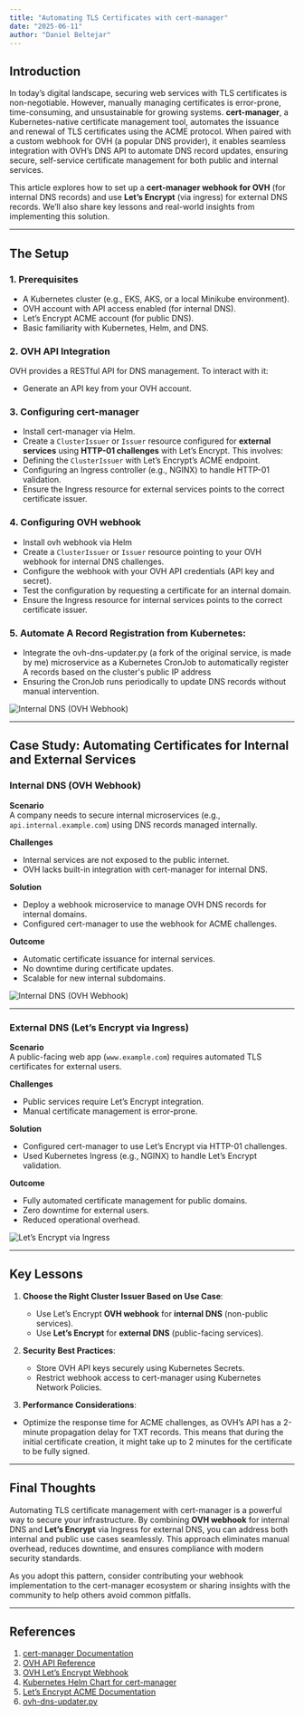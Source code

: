 ```yaml
---
title: "Automating TLS Certificates with cert-manager"
date: "2025-06-11"
author: "Daniel Beltejar"
---
```


## Introduction  
In today’s digital landscape, securing web services with TLS certificates is non-negotiable. However, manually managing certificates is error-prone, time-consuming, and unsustainable for growing systems. **cert-manager**, a Kubernetes-native certificate management tool, automates the issuance and renewal of TLS certificates using the ACME protocol. When paired with a custom webhook for OVH (a popular DNS provider), it enables seamless integration with OVH’s DNS API to automate DNS record updates, ensuring secure, self-service certificate management for both public and internal services.  

This article explores how to set up a **cert-manager webhook for OVH** (for internal DNS records) and use **Let’s Encrypt** (via ingress) for external DNS records. We’ll also share key lessons and real-world insights from implementing this solution.  

---

## The Setup  

### 1. Prerequisites  
- A Kubernetes cluster (e.g., EKS, AKS, or a local Minikube environment).  
- OVH account with API access enabled (for internal DNS).  
- Let’s Encrypt ACME account (for public DNS).  
- Basic familiarity with Kubernetes, Helm, and DNS.  

### 2. OVH API Integration  
OVH provides a RESTful API for DNS management. To interact with it:  
- Generate an API key from your OVH account.  

### 3. Configuring cert-manager  
- Install cert-manager via Helm.
- Create a `ClusterIssuer` or `Issuer` resource configured for **external services** using **HTTP-01 challenges** with Let’s Encrypt. This involves:
- Defining the `ClusterIssuer` with Let’s Encrypt’s ACME endpoint.
- Configuring an Ingress controller (e.g., NGINX) to handle HTTP-01 validation.
- Ensure the Ingress resource for external services points to the correct certificate issuer.

### 4. Configuring OVH webhook
- Install ovh webhook via Helm
- Create a `ClusterIssuer` or `Issuer` resource pointing to your OVH webhook for internal DNS challenges.
- Configure the webhook with your OVH API credentials (API key and secret).
- Test the configuration by requesting a certificate for an internal domain.  
- Ensure the Ingress resource for internal services points to the correct certificate issuer.

### 5. Automate A Record Registration from Kubernetes:
- Integrate the ovh-dns-updater.py (a fork of the original service, is made by me) microservice as a Kubernetes CronJob to automatically register A records based on the cluster's public IP address
- Ensuring the CronJob runs periodically to update DNS records without manual intervention.

![Internal DNS (OVH Webhook)](https://danielbeltejar.es/assets/images/posts/2/kubernetes-cronjob-ovh-dns-updater.webp)

---

## Case Study: Automating Certificates for Internal and External Services  

### **Internal DNS (OVH Webhook)**  
**Scenario**  
A company needs to secure internal microservices (e.g., `api.internal.example.com`) using DNS records managed internally.  

**Challenges**  
- Internal services are not exposed to the public internet.  
- OVH lacks built-in integration with cert-manager for internal DNS.  

**Solution**  
- Deploy a webhook microservice to manage OVH DNS records for internal domains.  
- Configured cert-manager to use the webhook for ACME challenges.  

**Outcome**  
- Automatic certificate issuance for internal services.  
- No downtime during certificate updates.  
- Scalable for new internal subdomains.  

![Internal DNS (OVH Webhook)](https://danielbeltejar.es/assets/images/posts/2/cluster-issuer-lets-encrypt-ovh.webp)

---

### **External DNS (Let’s Encrypt via Ingress)**  
**Scenario**  
A public-facing web app (`www.example.com`) requires automated TLS certificates for external users.  

**Challenges**  
- Public services require Let’s Encrypt integration.  
- Manual certificate management is error-prone.  

**Solution**  
- Configured cert-manager to use Let’s Encrypt via HTTP-01 challenges.  
- Used Kubernetes Ingress (e.g., NGINX) to handle Let’s Encrypt validation.  

**Outcome**  
- Fully automated certificate management for public domains.  
- Zero downtime for external users.  
- Reduced operational overhead.  

![Let’s Encrypt via Ingress](https://danielbeltejar.es/assets/images/posts/1/cluster-issuer-lets-encrypt-http.webp)

---

## Key Lessons  

1. **Choose the Right Cluster Issuer Based on Use Case**:  
   - Use Let’s Encrypt **OVH webhook** for **internal DNS** (non-public services).  
   - Use **Let’s Encrypt** for **external DNS** (public-facing services).  

2. **Security Best Practices**:  
   - Store OVH API keys securely using Kubernetes Secrets.  
   - Restrict webhook access to cert-manager using Kubernetes Network Policies.  

3. **Performance Considerations**:  
- Optimize the response time for ACME challenges, as OVH’s API has a 2-minute propagation delay for TXT records. This means that during the initial certificate creation, it might take up to 2 minutes for the certificate to be fully signed.
---

## Final Thoughts  
Automating TLS certificate management with cert-manager is a powerful way to secure your infrastructure. By combining **OVH webhook** for internal DNS and **Let’s Encrypt** via Ingress for external DNS, you can address both internal and public use cases seamlessly. This approach eliminates manual overhead, reduces downtime, and ensures compliance with modern security standards.  

As you adopt this pattern, consider contributing your webhook implementation to the cert-manager ecosystem or sharing insights with the community to help others avoid common pitfalls.  

---

## References  
1. [cert-manager Documentation](https://cert-manager.io/docs/)  
2. [OVH API Reference](https://developer.ovh.com/)  
3. [OVH Let’s Encrypt Webhook](https://artifacthub.io/packages/helm/cert-manager-webhook-ovh/cert-manager-webhook-ovh)  
4. [Kubernetes Helm Chart for cert-manager](https://github.com/jetstack/cert-manager-helm)  
5. [Let’s Encrypt ACME Documentation](https://letsencrypt.org/docs/)
6. [ovh-dns-updater.py](https://github.com/danielbeltejar/ovh-dns-updater)